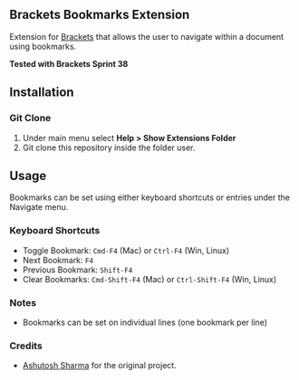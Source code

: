 ## Brackets Bookmarks Extension

Extension for [Brackets](https://github.com/adobe/brackets) that allows the user to navigate within a document using bookmarks.

**Tested with Brackets Sprint 38**

## Installation

### Git Clone
1. Under main menu select **Help > Show Extensions Folder**
2. Git clone this repository inside the folder user.

## Usage

Bookmarks can be set using either keyboard shortcuts or entries under the Navigate menu.

### Keyboard Shortcuts

- Toggle Bookmark: `Cmd-F4` (Mac) or `Ctrl-F4` (Win, Linux)
- Next Bookmark: `F4`
- Previous Bookmark: `Shift-F4`
- Clear Bookmarks: `Cmd-Shift-F4` (Mac) or `Ctrl-Shift-F4` (Win, Linux)

### Notes

- Bookmarks can be set on individual lines (one bookmark per line)

### Credits

- [Ashutosh Sharma](https://github.com/toshsharma) for the original project.